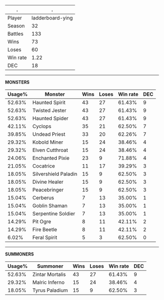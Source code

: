 .|.
|-|-
Player|ladderboard-ying
Season|32
Battles|133
Wins|73
Loses|60
Win rate|1.22
DEC|18

---
**MONSTERS**

Usage%|Monster|Wins|Loses|Win rate|DEC|
-|-|-|-|-|-|
52.63%|Haunted Spirit|43|27|61.43%|9|
52.63%|Twisted Jester|43|27|61.43%|9|
52.63%|Haunted Spider|43|27|61.43%|9|
42.11%|Cyclops|35|21|62.50%|7|
39.85%|Undead Priest|33|20|62.26%|7|
29.32%|Kobold Miner|15|24|38.46%|4|
29.32%|Elven Cutthroat|15|24|38.46%|4|
24.06%|Enchanted Pixie|23|9|71.88%|4|
21.05%|Cocatrice|11|17|39.29%|3|
18.05%|Silvershield Paladin|15|9|62.50%|3|
18.05%|Divine Healer|15|9|62.50%|3|
18.05%|Peacebringer|15|9|62.50%|3|
15.04%|Cerberus|7|13|35.00%|1|
15.04%|Goblin Shaman|7|13|35.00%|1|
15.04%|Serpentine Soldier|7|13|35.00%|1|
14.29%|Pit Ogre|8|11|42.11%|2|
14.29%|Fire Beetle|8|11|42.11%|2|
6.02%|Feral Spirit|5|3|62.50%|0|

---
**SUMMONERS**

Usage%|Summoner|Wins|Loses|Win rate|DEC|
-|-|-|-|-|-|
52.63%|Zintar Mortalis|43|27|61.43%|9|
29.32%|Malric Inferno|15|24|38.46%|4|
18.05%|Tyrus Paladium|15|9|62.50%|3|
